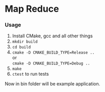 # Map Reduce

### Usage

1. Install CMake, gcc and all other things
2. `mkdir build`
3. `cd build`
4. `cmake -D CMAKE_BUILD_TYPE=Release ..`<br>
    or<br>
    `cmake -D CMAKE_BUILD_TYPE=Debug ..`
5. `make`
6. `ctest` to run tests

Now in bin folder will be example application.

